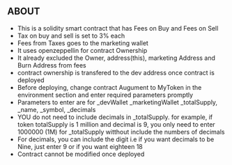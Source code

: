 ## ABOUT

* This is a solidity smart contract that has Fees on Buy and Fees on Sell
* Tax on buy and sell is set to 3% each
* Fees from Taxes goes to the marketing wallet
* It uses openzeppellin for contract Ownership
* It already excluded the Owner, address(this), marketing Address and Burn Address from fees
* contract ownership is transfered to the dev address once contract is deployed
* Before deploying, change contract Augument to MyToken in the environment section and enter required parameters promptly
* Parameters to enter are for _devWallet _marketingWallet _totalSupply, _name, _symbol, _decimals
* YOU do not need to include decimals in _totalSupply. for example, if token totalSupply is 1 million and decimal is 9, you only need to enter 1000000 (1M) for _totalSupply witthout include the numbers of decimals
* For decimals, you can include the digit i.e if you want decimals to be Nine, just enter 9 or if you want eighteen 18
* Contract cannot be modified once deployed